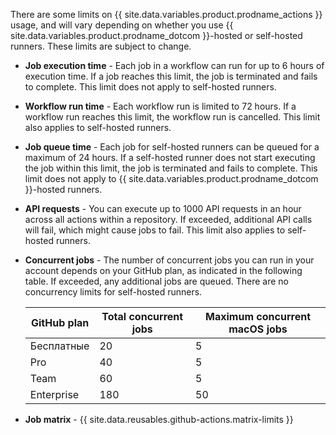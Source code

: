 There are some limits on {{ site.data.variables.product.prodname_actions }} usage, and will vary depending on whether you use {{ site.data.variables.product.prodname_dotcom }}-hosted or self-hosted runners. These limits are subject to change.

- **Job execution time** - Each job in a workflow can run for up to 6 hours of execution time. If a job reaches this limit, the job is terminated and fails to complete. This limit does not apply to self-hosted runners.
- **Workflow run time** - Each workflow run is limited to 72 hours. If a workflow run reaches this limit, the workflow run is cancelled. This limit also applies to self-hosted runners.
- **Job queue time** - Each job for self-hosted runners can be queued for a maximum of 24 hours. If a self-hosted runner does not start executing the job within this limit, the job is terminated and fails to complete. This limit does not apply to {{ site.data.variables.product.prodname_dotcom }}-hosted runners.
- **API requests** - You can execute up to 1000 API requests in an hour across all actions within a repository. If exceeded, additional API calls will fail, which might cause jobs to fail. This limit also applies to self-hosted runners.
- **Concurrent jobs** - The number of concurrent jobs you can run in your account depends on your GitHub plan, as indicated in the following table. If exceeded, any additional jobs are queued. There are no concurrency limits for self-hosted runners.

  | GitHub plan | Total concurrent jobs | Maximum concurrent macOS jobs |
  | ----------- | --------------------- | ----------------------------- |
  | Бесплатные  | 20                    | 5                             |
  | Pro         | 40                    | 5                             |
  | Team        | 60                    | 5                             |
  | Enterprise  | 180                   | 50                            |
- **Job matrix** - {{ site.data.reusables.github-actions.matrix-limits }}
